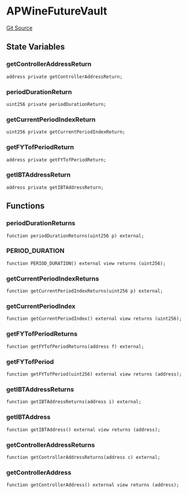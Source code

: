 # APWineFutureVault
[Git Source](https://github.com/Swivel-Finance/illuminate/blob/756f41d3de7041d0b83523598284cee2b14c535e/src/mocks/APWineFutureVault.sol)


## State Variables
### getControllerAddressReturn

```solidity
address private getControllerAddressReturn;
```


### periodDurationReturn

```solidity
uint256 private periodDurationReturn;
```


### getCurrentPeriodIndexReturn

```solidity
uint256 private getCurrentPeriodIndexReturn;
```


### getFYTofPeriodReturn

```solidity
address private getFYTofPeriodReturn;
```


### getIBTAddressReturn

```solidity
address private getIBTAddressReturn;
```


## Functions
### periodDurationReturns


```solidity
function periodDurationReturns(uint256 p) external;
```

### PERIOD_DURATION


```solidity
function PERIOD_DURATION() external view returns (uint256);
```

### getCurrentPeriodIndexReturns


```solidity
function getCurrentPeriodIndexReturns(uint256 p) external;
```

### getCurrentPeriodIndex


```solidity
function getCurrentPeriodIndex() external view returns (uint256);
```

### getFYTofPeriodReturns


```solidity
function getFYTofPeriodReturns(address f) external;
```

### getFYTofPeriod


```solidity
function getFYTofPeriod(uint256) external view returns (address);
```

### getIBTAddressReturns


```solidity
function getIBTAddressReturns(address i) external;
```

### getIBTAddress


```solidity
function getIBTAddress() external view returns (address);
```

### getControllerAddressReturns


```solidity
function getControllerAddressReturns(address c) external;
```

### getControllerAddress


```solidity
function getControllerAddress() external view returns (address);
```

